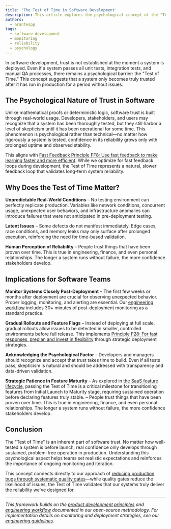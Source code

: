 ```yaml
---
title: 'The Test of Time in Software Development'
description: This article explores the psychological concept of the "Test of Time" in software development—how trust in a system is only fully established after it has been running in production for a while. It discusses why this phenomenon occurs, its implications for software teams, and best practices for ensuring long-term reliability.
authors:
  - arantespp
tags:
  - software-development
  - monitoring
  - reliability
  - psychology
---
```


In software development, trust is not established at the moment a system is deployed. Even if a system passes all unit tests, integration tests, and manual QA processes, there remains a psychological barrier: the "Test of Time." This concept suggests that a system only becomes truly trusted after it has run in production for a period without issues.

<!-- truncate -->

## The Psychological Nature of Trust in Software

Unlike mathematical proofs or deterministic logic, software trust is built through real-world usage. Developers, stakeholders, and users may recognize that a system has been thoroughly tested, but they still harbor a level of skepticism until it has been operational for some time. This phenomenon is psychological rather than technical—no matter how rigorously a system is tested, confidence in its reliability grows only with prolonged uptime and observed stability.

This aligns with [Fast Feedback Principle FF8: Use fast feedback to make learning faster and more efficient](/docs/product/product-development/principles#ff8-the-fast-learning-principle-use-fast-feedback-to-make-learning-faster-and-more-efficient). While we optimize for fast feedback loops during development, the Test of Time represents a natural, slower feedback loop that validates long-term system reliability.

## Why Does the Test of Time Matter?

**Unpredictable Real-World Conditions** – No testing environment can perfectly replicate production. Variables like network conditions, concurrent usage, unexpected user behaviors, and infrastructure anomalies can introduce failures that were not anticipated in pre-deployment testing.

**Latent Issues** – Some defects do not manifest immediately. Edge cases, race conditions, and memory leaks may only surface after prolonged execution, reinforcing the need for time-based validation.

**Human Perception of Reliability** – People trust things that have been proven over time. This is true in engineering, finance, and even personal relationships. The longer a system runs without failure, the more confidence stakeholders develop.

## Implications for Software Teams

**Monitor Systems Closely Post-Deployment** – The first few weeks or months after deployment are crucial for observing unexpected behavior. Proper logging, monitoring, and alerting are essential. Our [engineering workflow](/docs/engineering/workflow) includes 30+ minutes of post-deployment monitoring as a standard practice.

**Gradual Rollouts and Feature Flags** – Instead of deploying at full scale, gradual rollouts allow issues to be detected in smaller, controlled environments before full release. This implements [Principle F28: For fast responses, preplan and invest in flexibility](/docs/product/product-development/principles#f28-the-principle-of-preplanned-flexibility-for-fast-responses-preplan-and-invest-in-flexibility) through strategic deployment strategies.

**Acknowledging the Psychological Factor** – Developers and managers should recognize and accept that trust takes time to build. Even if all tests pass, skepticism is natural and should be addressed with transparency and data-driven validation.

**Strategic Patience in Feature Maturity** – As explored in [the SaaS feature lifecycle](/blog/2025/07/09/the-lifecycle-of-a-saas-feature-from-idea-to-sunset), passing the Test of Time is a critical milestone for transitioning features from Initial Launch to Maturity stage, requiring sustained operation before declaring features truly stable. – People trust things that have been proven over time. This is true in engineering, finance, and even personal relationships. The longer a system runs without failure, the more confidence stakeholders develop.

## Conclusion

The "Test of Time" is an inherent part of software trust. No matter how well-tested a system is before launch, real confidence only develops through sustained, problem-free operation in production. Understanding this psychological aspect helps teams set realistic expectations and reinforces the importance of ongoing monitoring and iteration.

This concept connects directly to our approach of [reducing production bugs through systematic quality gates](/blog/2025/06/30/systematic-approach-to-reducing-production-bugs-in-agile-workflows)—while quality gates reduce the likelihood of issues, the Test of Time validates that our systems truly deliver the reliability we've designed for.

---

_This framework builds on the [product development principles](/docs/product/product-development/principles) and [engineering workflow](/docs/engineering/workflow) documented in our open-source methodology. For implementation details on monitoring and deployment strategies, see our [engineering guidelines](/docs/engineering/guidelines)._
